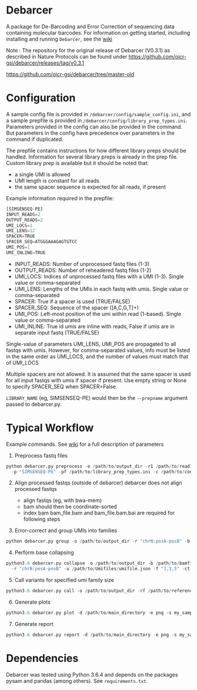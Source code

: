 Debarcer
========

A package for De-Barcoding and Error Correction of sequencing data containing molecular barcodes. For information on getting started, including installing and running ```Debarcer```, see the [wiki](https://github.com/oicr-gsi/debarcer/wiki/)


Note : The repository for the original release of Debarcer (V0.3.1) as described in Nature Protocols can be found under 
https://github.com/oicr-gsi/debarcer/releases/tag/v0.3.1
 
https://github.com/oicr-gsi/debarcer/tree/master-old


# Configuration


A sample config file is provided in ``/debarcer/config/sample_config.ini``, and a sample prepfile is provided in ``/debarcer/config/library_prep_types.ini``.
Parameters provided in the config can also be provided in the command. But parameters in the config have precedence over parameters in the command if duplicated.

The prepfile contains instructions for how different library preps should be handled.
Information for several library preps is already in the prep file. Custom library prep is available but it should be noted that:
- a single UMI is allowed
- UMI length is constant for all reads
- the same spacer sequence is expected for all reads, if present

Example information required in the prepfile:


```python
[SIMSENSEQ-PE]
INPUT_READS=2
OUTPUT_READS=2
UMI_LOCS=1
UMI_LENS=12
SPACER=TRUE
SPACER_SEQ=ATGGGAAAGAGTGTCC
UMI_POS=1
UMI_INLINE=TRUE
```

* INPUT_READS: Number of unprocessed fastq files (1-3)
* OUTPUT_READS: Number of reheadered fastq files (1-2)
* UMI_LOCS: Indices of unprocessed fastq files with a UMI (1-3). Single value or comma-separated
* UMI_LENS: Lengths of the UMIs in each fastq with umis. Single value or comma-separated
* SPACER: True if a spacer is used (TRUE/FALSE)
* SPACER_SEQ: Sequence of the spacer ([A,C,G,T]+)
* UMI_POS: Left-most position of the umi within read (1-based). Single value or comma-separated
* UMI_INLINE: True id umis are inline with reads, False if umis are in separate input fastq (TRUE/FALSE)

Single-value of parameters UMI_LENS, UMI_POS are propagated to all fastqs with umis.
However, for comma-separated values, info must be listed in the same order as UMI_LOCS,
and the number of values must match that of UMI_LOCS

Multiple spacers are not allowed. It is assumed that the same spacer is used for all input fastqs with umis if spacer if present.
Use empty string or None to specify SPACER_SEQ when SPACER=False

```LIBRARY_NAME``` (eg, SIMSENSEQ-PE) would then be the ```--prepname``` argument passed to debarcer.py.


# Typical Workflow
Example commands. See [wiki](https://github.com/oicr-gsi/debarcer/wiki/) for a full description of parameters


1. Preprocess fastq files
```python
python debarcer.py preprocess -o /path/to/output_dir -r1 /path/to/read1.fastq -r /path/to/read2.fastq
  -p "SIMSENSEQ-PE" -pf /path/to/library_prep_types.ini -c /path/to/config.ini -px newfile_name
```

2. Align processed fastqs (outside of debarcer)
   debarcer does not align processed fastqs
   * align fastqs (eg, with bwa-mem)
   * bam should then be coordinate-sorted
   * index bam
   bam_file.bam and bam_file.bam.bai are required for following steps

3. Error-correct and group UMIs into families
```python
python debarcer.py group -o /path/to/output_dir -r "chrN:posA-posB" -b /path/to/bamfile.bam -d 1 -p 10 -i False -t False
```

4. Perform base collapsing
```python
python3.6 debarcer.py collapse -o /path/to/output_dir -b /path/to/bamfile.bam -rf /path/to/reference_genome
  -r "chrN:posA-posB" -u /path/to/Umifiles/umifile.json -f "1,3,5" -ct 1 -pt 50 -p 10 -m 1000000 -t False -i False -stp nofilter
```

5. Call variants for specified umi family size
```python
python3.6 debarcer.py call -o /path/to/output_dir -rf /path/to/reference_genome -rt 95 -at 2 -ft 10 -f 3
```

6. Generate plots
```python
python3.6 debarcer.py plot -d /path/to/main_directory -e png -s my_sample_name -r True -mv 1000 -mr 0.1 -mu 1000 -mc 500 -rt 95
```

7. Generate report
```python
python3.6 debarcer.py report -d /path/to/main_directory -e png -s my_sample_name -mv 1000 -mr 0.1 -mu 1000 -mc 500
```

# Dependencies

Debarcer was tested using Python 3.6.4 and depends on the packages pysam and pandas (among others). See ```requirements.txt```.
